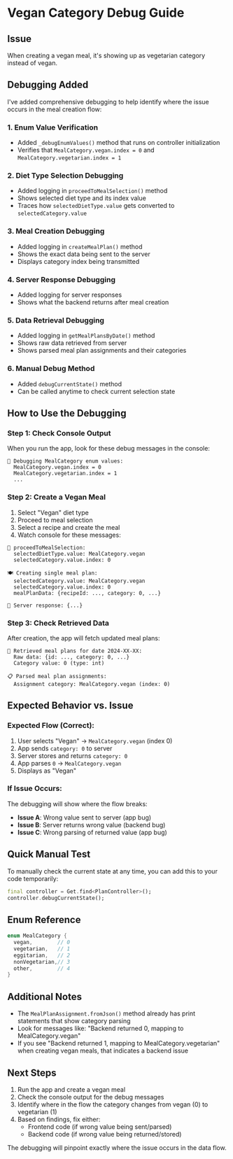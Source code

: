 # Vegan Category Debug Guide

## Issue
When creating a vegan meal, it's showing up as vegetarian category instead of vegan.

## Debugging Added

I've added comprehensive debugging to help identify where the issue occurs in the meal creation flow:

### 1. Enum Value Verification
- Added `_debugEnumValues()` method that runs on controller initialization
- Verifies that `MealCategory.vegan.index = 0` and `MealCategory.vegetarian.index = 1`

### 2. Diet Type Selection Debugging
- Added logging in `proceedToMealSelection()` method
- Shows selected diet type and its index value
- Traces how `selectedDietType.value` gets converted to `selectedCategory.value`

### 3. Meal Creation Debugging
- Added logging in `createMealPlan()` method
- Shows the exact data being sent to the server
- Displays category index being transmitted

### 4. Server Response Debugging
- Added logging for server responses
- Shows what the backend returns after meal creation

### 5. Data Retrieval Debugging
- Added logging in `getMealPlansByDate()` method
- Shows raw data retrieved from server
- Shows parsed meal plan assignments and their categories

### 6. Manual Debug Method
- Added `debugCurrentState()` method
- Can be called anytime to check current selection state

## How to Use the Debugging

### Step 1: Check Console Output
When you run the app, look for these debug messages in the console:

```
🧪 Debugging MealCategory enum values:
  MealCategory.vegan.index = 0
  MealCategory.vegetarian.index = 1
  ...
```

### Step 2: Create a Vegan Meal
1. Select "Vegan" diet type
2. Proceed to meal selection
3. Select a recipe and create the meal
4. Watch console for these messages:

```
📍 proceedToMealSelection:
  selectedDietType.value: MealCategory.vegan
  selectedCategory.value.index: 0

🍽️ Creating single meal plan:
  selectedCategory.value: MealCategory.vegan
  selectedCategory.value.index: 0
  mealPlanData: {recipeId: ..., category: 0, ...}

📨 Server response: {...}
```

### Step 3: Check Retrieved Data
After creation, the app will fetch updated meal plans:

```
📅 Retrieved meal plans for date 2024-XX-XX:
  Raw data: {id: ..., category: 0, ...}
  Category value: 0 (type: int)

📋 Parsed meal plan assignments:
  Assignment category: MealCategory.vegan (index: 0)
```

## Expected Behavior vs. Issue

### Expected Flow (Correct):
1. User selects "Vegan" → `MealCategory.vegan` (index 0)
2. App sends `category: 0` to server
3. Server stores and returns `category: 0`
4. App parses `0` → `MealCategory.vegan`
5. Displays as "Vegan"

### If Issue Occurs:
The debugging will show where the flow breaks:
- **Issue A**: Wrong value sent to server (app bug)
- **Issue B**: Server returns wrong value (backend bug)
- **Issue C**: Wrong parsing of returned value (app bug)

## Quick Manual Test

To manually check the current state at any time, you can add this to your code temporarily:

```dart
final controller = Get.find<PlanController>();
controller.debugCurrentState();
```

## Enum Reference

```dart
enum MealCategory {
  vegan,        // 0
  vegetarian,   // 1
  eggitarian,   // 2
  nonVegetarian,// 3
  other,        // 4
}
```

## Additional Notes

- The `MealPlanAssignment.fromJson()` method already has print statements that show category parsing
- Look for messages like: "Backend returned 0, mapping to MealCategory.vegan"
- If you see "Backend returned 1, mapping to MealCategory.vegetarian" when creating vegan meals, that indicates a backend issue

## Next Steps

1. Run the app and create a vegan meal
2. Check the console output for the debug messages
3. Identify where in the flow the category changes from vegan (0) to vegetarian (1)
4. Based on findings, fix either:
   - Frontend code (if wrong value being sent/parsed)
   - Backend code (if wrong value being returned/stored)

The debugging will pinpoint exactly where the issue occurs in the data flow.
